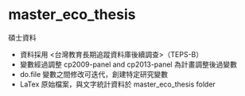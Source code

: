 # master_eco_thesis
碩士資料
- 資料採用 <台灣教育長期追蹤資料庫後續調查>（TEPS-B）
- 變數經過調整 cp2009-panel and cp2013-panel 為計畫調整後過變數
- do.file 變數之間修改可迭代，創建特定研究變數
- LaTex 原始檔案，與文字統計資料於 master_eco_thesis folder
